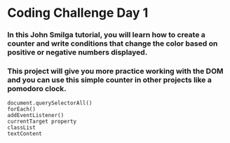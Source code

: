 # Coding Challenge Day 1

### In this John Smilga tutorial, you will learn how to create a counter and write conditions that change the color based on positive or negative numbers displayed.

### This project will give you more practice working with the DOM and you can use this simple counter in other projects like a pomodoro clock.

```
document.querySelectorAll()
forEach()
addEventListener()
currentTarget property
classList
textContent
```